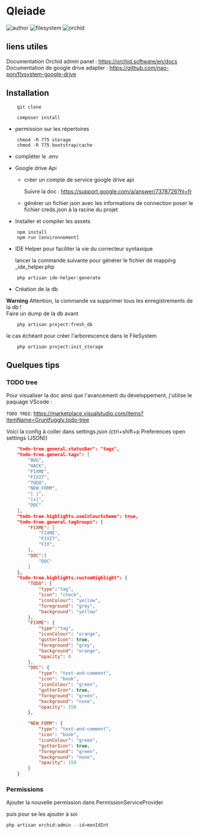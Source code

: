 # Qleiade

  ![author](https://img.shields.io/badge/Author-Claude%20Agier-blue)
  ![filesystem](https://img.shields.io/badge/Filesystem-google%20drive-blueviolet)
  ![orchid](https://img.shields.io/badge/Orchid--Platform-V.11.0.1-green)

## liens utiles

  Documentation Orchid admin panel : https://orchid.software/en/docs  
  Documentation de google drive adapter : https://github.com/nao-pon/flysystem-google-drive  

## Installation

```Shell
    git clone
```

```Shell
    composer install  
```
  
- permission sur les répertoires

```Shell
    chmod -R 775 storage
    chmod -R 775 bootstrap/cache
``` 

- compléter le .env  

- Google drive Api

  - créer un compte de service google drive api  

      Suivre la doc : https://support.google.com/a/answer/7378726?hl=fr

  - générer un fichier json avec les informations de connection
        poser le fichier creds.json à la racine du projet
  
- Installer et compiler les assets
  
```Shell
    npm install
    npm run [environnement]
```

- IDE Helper pour faciliter la vie du correcteur syntaxique

    lancer la commande suivante pour générer le fichier de mapping _ide_helper.php

```Shell
    php artisan ide-helper:generate
```

- Création de la db  

**Warning**
Attention, la commande va supprimer tous les enregistrements de la db !  
    Faire un dump de la db avant
  
```Shell
    php artisan project:fresh_db
```

le cas échéant pour créer l'arborescence dans le FileSystem
  
```Shell
    php artisan project:init_storage
```
## Quelques tips

### TODO tree  
  
Pour visualiser la doc ainsi que l'avancement du développement, j'utilise le paquage VScode :  
  
``TODO TREE``: https://marketplace.visualstudio.com/items?itemName=Gruntfuggly.todo-tree

Voici la config à coller dans settings.json (ctrl+shift+p Preferences open settings (JSON))

```json
    "todo-tree.general.statusBar": "tags",
    "todo-tree.general.tags": [
        "BUG",
        "HACK",
        "FIXME",
        "FIXIT",
        "TODO",
        "NEW_FORM",
        "[ ]",
        "[x]",
        "DOC"
    ],
    "todo-tree.highlights.useColourScheme": true,
    "todo-tree.general.tagGroups": {
        "FIXME": [
            "FIXME",
            "FIXIT",
            "FIX",
        ],
        "DOC":[
            "DOC"
        ]
    },
    "todo-tree.highlights.customHighlight": {
        "TODO": {
            "type":"tag",
            "icon": "check",
            "iconColour": "yellow",
            "foreground": "grey",
            "background": "yellow"
        },
        "FIXME": {
            "type":"tag",
            "iconColour": "orange",
            "gutterIcon": true,
            "foreground": "grey",
            "background": "orange",
            "opacity": 0
        },
        "DOC": {
            "type": "text-and-comment",
            "icon": "book",
            "iconColour": "green",
            "gutterIcon": true,
            "foreground": "green",
            "background": "none",
            "opacity": 150
        },

        "NEW_FORM": {
            "type": "text-and-comment",
            "icon": "book",
            "iconColour": "green",
            "gutterIcon": true,
            "foreground": "green",
            "background": "none",
            "opacity": 150
        }
    }
```

### Permissions

Ajouter la nouvelle permission dans PermissionServiceProvider  
  
puis pour se les ajouter à soi
  
```php
php artisan orchid:admin --id=monIdInt
